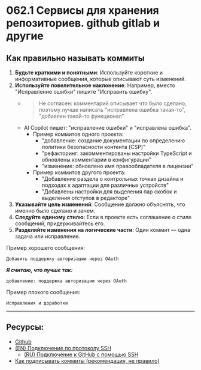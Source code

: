 # 062.1 Сервисы для хранения репозиториев. github gitlab и другие

## Как правильно называть коммиты

1. **Будьте краткими и понятными**: Используйте короткие и информативные сообщения, которые описывают суть изменений.
2. **Используйте повелительное наклонение**: Например, вместо "Исправление ошибки" пишите "Исправить ошибку".
   - > Не согласен: комментарий описывает что было сделано, поэтому лучше написать "исправлена ошибка такая-то", "добавлен такой-то функционал"
   - AI Copilot пишет: "исправление ошибки" и "исправлена ошибка".
     - Пример коммитов одного проекта:
       - "добавление: создание документации по определению политики безопасности контента (CSP)"
       - "рефакторинг: закомментированы настройки TypeScript и обновлены комментарии в конфигурации"
       - "изменение: обновлено имя правообладателя в лицензии"
     - Пример коммитов другого проекта:
       - "Добавление раздела о контрольных точках дизайна и подходах к адаптации для различных устройств"
       - "Добавлены настройки для выделения пар скобок и выделения отступов в редакторе"
3. **Указывайте цель изменений**: Сообщение должно объяснять, что именно было сделано и зачем.
4. **Следуйте единому стилю**: Если в проекте есть соглашение о стиле сообщений, придерживайтесь его.
5. **Разделяйте изменения на логические части**: Один коммит — одна задача или исправление.

Пример хорошего сообщения:

```
Добавить поддержку авторизации через OAuth
```

_**Я считаю, что лучше так:**_

```
добавление: поддержка авторизации через OAuth
```

Пример плохого сообщения:

```
Исправления и доработки
```

<hr>

## Ресурсы:

- [Github](https://github.com/)
- [(EN) Подключение по протоколу SSH](https://docs.github.com/en/authentication/connecting-to-github-with-ssh)
  - [(RU) Подключение к GitHub с помощью SSH](https://docs.github.com/ru/authentication/connecting-to-github-with-ssh)
- [Как подписывать коммиты (рекомендация, не правило)](https://www.gitkraken.com/learn/git/best-practices/git-commit-message#quick-git-commit-message-tips)
